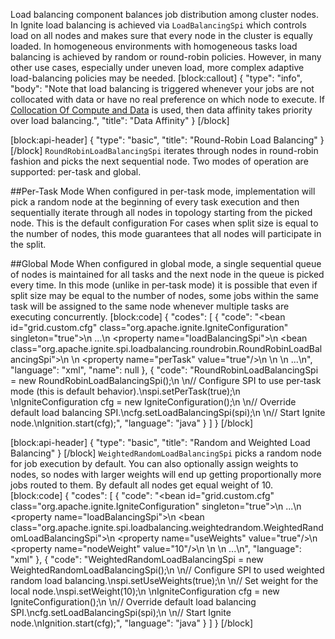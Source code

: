 Load balancing component balances job distribution among cluster nodes. In Ignite load balancing is achieved via `LoadBalancingSpi` which controls load on all nodes and makes sure that every node in the cluster is equally loaded. In homogeneous environments with homogeneous tasks load balancing is achieved by random or round-robin policies. However, in many other use cases, especially under uneven load, more complex adaptive load-balancing policies may be needed.
[block:callout]
{
  "type": "info",
  "body": "Note that load balancing is triggered whenever your jobs are not collocated with data or have no real preference on which node to execute. If [Collocation Of Compute and Data](doc:collocate-compute-and-data) is used, then data affinity takes priority over load balancing.",
  "title": "Data Affinity"
}
[/block]

[block:api-header]
{
  "type": "basic",
  "title": "Round-Robin Load Balancing"
}
[/block]
`RoundRobinLoadBalancingSpi` iterates through nodes in round-robin fashion and picks the next sequential node. Two modes of operation are supported: per-task and global.

##Per-Task Mode
When configured in per-task mode, implementation will pick a random node at the beginning of every task execution and then sequentially iterate through all nodes in topology starting from the picked node. This is the default configuration For cases when split size is equal to the number of nodes, this mode guarantees that all nodes will participate in the split.

##Global Mode
When configured in global mode, a single sequential queue of nodes is maintained for all tasks and the next node in the queue is picked every time. In this mode (unlike in per-task mode) it is possible that even if split size may be equal to the number of nodes, some jobs within the same task will be assigned to the same node whenever multiple tasks are executing concurrently.
[block:code]
{
  "codes": [
    {
      "code": "<bean id=\"grid.custom.cfg\" class=\"org.apache.ignite.IgniteConfiguration\" singleton=\"true\">\n  ...\n  <property name=\"loadBalancingSpi\">\n    <bean class=\"org.apache.ignite.spi.loadbalancing.roundrobin.RoundRobinLoadBalancingSpi\">\n      <!-- Set to per-task round-robin mode (this is default behavior). -->\n      <property name=\"perTask\" value=\"true\"/>\n    </bean>\n  </property>\n  ...\n</bean>",
      "language": "xml",
      "name": null
    },
    {
      "code": "RoundRobinLoadBalancingSpi = new RoundRobinLoadBalancingSpi();\n \n// Configure SPI to use per-task mode (this is default behavior).\nspi.setPerTask(true);\n \nIgniteConfiguration cfg = new IgniteConfiguration();\n \n// Override default load balancing SPI.\ncfg.setLoadBalancingSpi(spi);\n \n// Start Ignite node.\nIgnition.start(cfg);",
      "language": "java"
    }
  ]
}
[/block]

[block:api-header]
{
  "type": "basic",
  "title": "Random and Weighted Load Balancing"
}
[/block]
`WeightedRandomLoadBalancingSpi` picks a random node for job execution by default. You can also optionally assign weights to nodes, so nodes with larger weights will end up getting proportionally more jobs routed to them. By default all nodes get equal weight of 10.
[block:code]
{
  "codes": [
    {
      "code": "<bean id=\"grid.custom.cfg\" class=\"org.apache.ignite.IgniteConfiguration\" singleton=\"true\">\n  ...\n  <property name=\"loadBalancingSpi\">\n    <bean class=\"org.apache.ignite.spi.loadbalancing.weightedrandom.WeightedRandomLoadBalancingSpi\">\n      <property name=\"useWeights\" value=\"true\"/>\n      <property name=\"nodeWeight\" value=\"10\"/>\n    </bean>\n  </property>\n  ...\n</bean>",
      "language": "xml"
    },
    {
      "code": "WeightedRandomLoadBalancingSpi = new WeightedRandomLoadBalancingSpi();\n \n// Configure SPI to used weighted random load balancing.\nspi.setUseWeights(true);\n \n// Set weight for the local node.\nspi.setWeight(10);\n \nIgniteConfiguration cfg = new IgniteConfiguration();\n \n// Override default load balancing SPI.\ncfg.setLoadBalancingSpi(spi);\n \n// Start Ignite node.\nIgnition.start(cfg);",
      "language": "java"
    }
  ]
}
[/block]